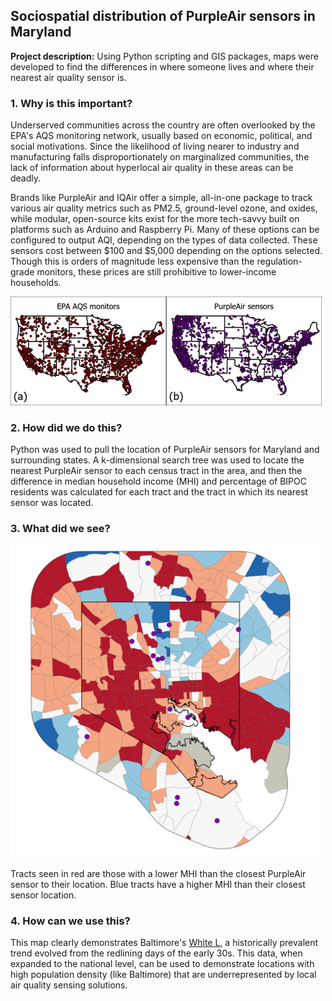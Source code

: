 ## Sociospatial distribution of PurpleAir sensors in Maryland

**Project description:** Using Python scripting and GIS packages, maps were developed to find the differences in where someone lives and where their nearest air quality sensor is.

### 1. Why is this important?

Underserved communities across the country are often overlooked by the EPA's AQS monitoring network, usually based on economic, political, and social motivations. Since the likelihood of living nearer to industry and manufacturing falls disproportionately on marginalized communities, the lack of information about hyperlocal air quality in these areas can be deadly. 

Brands like PurpleAir and IQAir offer a simple, all-in-one package to track various air quality metrics such as PM2.5, ground-level ozone, and oxides, while modular, open-source kits exist for the more tech-savvy built on platforms such as Arduino and Raspberry Pi. Many of these options can be configured to output AQI, depending on the types of data collected. These sensors cost between $100 and $5,000 depending on the options selected. Though this is orders of magnitude less expensive than the regulation-grade monitors, these prices are still prohibitive to lower-income households.

<img src="images/distro.png?raw=true"/>

### 2. How did we do this?

Python was used to pull the location of PurpleAir sensors for Maryland and surrounding states. A k-dimensional search tree was used to locate the nearest PurpleAir sensor to each census tract in the area, and then the difference in median household income (MHI) and percentage of BIPOC residents was calculated for each tract and the tract in which its nearest sensor was located.

### 3. What did we see?

<img src="images/it worked MHI.png" width="500" />

Tracts seen in red are those with a lower MHI than the closest PurpleAir sensor to their location. Blue tracts have a higher MHI than their closest sensor location.

### 4. How can we use this?

This map clearly demonstrates Baltimore's [White L](https://www.baltimoresun.com/citypaper/bcpnews-two-baltimores-the-white-l-vs-the-black-butterfly-20160628-htmlstory.html), a historically prevalent trend evolved from the redlining days of the early 30s. This data, when expanded to the national level, can be used to demonstrate locations with high population density (like Baltimore) that are underrepresented by local air quality sensing solutions.
